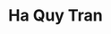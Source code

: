 ---
title: "Ha Quy Tran"
categories: ["big"]
images:
  - url: "https://raw.githubusercontent.com/girlvn/HAQUYTRAN/refs/heads/main/313409838_494145602758035_680057967333061024_n.jpg"
    alt: "313409838_494145602758035_680057967333061024_n.jpg description"
    width: 1290
    height: 1496
  - url: "https://raw.githubusercontent.com/girlvn/HAQUYTRAN/refs/heads/main/393793948_713752357464024_7374624645418785272_n.jpg"
    alt: "393793948_713752357464024_7374624645418785272_n.jpg description"
    width: 1526
    height: 2048
  - url: "https://raw.githubusercontent.com/girlvn/HAQUYTRAN/refs/heads/main/393838258_713752384130688_2528296866863418675_n.jpg"
    alt: "393838258_713752384130688_2528296866863418675_n.jpg description"
    width: 1526
    height: 2048
  - url: "https://raw.githubusercontent.com/girlvn/HAQUYTRAN/refs/heads/main/393953450_713739427465317_6393967839841908377_n.jpg"
    alt: "393953450_713739427465317_6393967839841908377_n.jpg description"
    width: 1536
    height: 2048
  - url: "https://raw.githubusercontent.com/girlvn/HAQUYTRAN/refs/heads/main/394272473_715546823951244_2997761150392892602_n.jpg"
    alt: "394272473_715546823951244_2997761150392892602_n.jpg description"
    width: 1162
    height: 2048
  - url: "https://raw.githubusercontent.com/girlvn/HAQUYTRAN/refs/heads/main/404773513_730461292459797_310125649502987977_n.jpg"
    alt: "404773513_730461292459797_310125649502987977_n.jpg description"
    width: 1536
    height: 2048
  - url: "https://raw.githubusercontent.com/girlvn/HAQUYTRAN/refs/heads/main/404827763_730461205793139_5871284671018597404_n.jpg"
    alt: "404827763_730461205793139_5871284671018597404_n.jpg description"
    width: 1536
    height: 2048
  - url: "https://raw.githubusercontent.com/girlvn/HAQUYTRAN/refs/heads/main/404847216_729724655866794_8421054680420118848_n.jpg"
    alt: "404847216_729724655866794_8421054680420118848_n.jpg description"
    width: 1536
    height: 2048
  - url: "https://raw.githubusercontent.com/girlvn/HAQUYTRAN/refs/heads/main/404892284_730461279126465_4973896504527761277_n - Copy.jpg"
    alt: "404892284_730461279126465_4973896504527761277_n - Copy.jpg description"
    width: 1536
    height: 2048
  - url: "https://raw.githubusercontent.com/girlvn/HAQUYTRAN/refs/heads/main/404892284_730461279126465_4973896504527761277_n.jpg"
    alt: "404892284_730461279126465_4973896504527761277_n.jpg description"
    width: 1536
    height: 2048
  - url: "https://raw.githubusercontent.com/girlvn/HAQUYTRAN/refs/heads/main/405148443_729941962511730_2660285530549951364_n.jpg"
    alt: "405148443_729941962511730_2660285530549951364_n.jpg description"
    width: 1290
    height: 1698
  - url: "https://raw.githubusercontent.com/girlvn/HAQUYTRAN/refs/heads/main/405212235_733712892134637_7553601286136005597_n.jpg"
    alt: "405212235_733712892134637_7553601286136005597_n.jpg description"
    width: 1290
    height: 1602
  - url: "https://raw.githubusercontent.com/girlvn/HAQUYTRAN/refs/heads/main/405223302_733712755467984_4231058155088028732_n.jpg"
    alt: "405223302_733712755467984_4231058155088028732_n.jpg description"
    width: 1290
    height: 1512
  - url: "https://raw.githubusercontent.com/girlvn/HAQUYTRAN/refs/heads/main/406242529_733713062134620_7265133492375072015_n.jpg"
    alt: "406242529_733713062134620_7265133492375072015_n.jpg description"
    width: 1536
    height: 2048
  - url: "https://raw.githubusercontent.com/girlvn/HAQUYTRAN/refs/heads/main/406810139_739912998181293_6203175812176596558_n.jpg"
    alt: "406810139_739912998181293_6203175812176596558_n.jpg description"
    width: 1536
    height: 2048
  - url: "https://raw.githubusercontent.com/girlvn/HAQUYTRAN/refs/heads/main/406834407_739947054844554_7184520894029558149_n.jpg"
    alt: "406834407_739947054844554_7184520894029558149_n.jpg description"
    width: 1536
    height: 2048
  - url: "https://raw.githubusercontent.com/girlvn/HAQUYTRAN/refs/heads/main/406847761_739393414899918_3442996820925738528_n.jpg"
    alt: "406847761_739393414899918_3442996820925738528_n.jpg description"
    width: 1536
    height: 2048
  - url: "https://raw.githubusercontent.com/girlvn/HAQUYTRAN/refs/heads/main/406890817_733712825467977_50233169261971654_n.jpg"
    alt: "406890817_733712825467977_50233169261971654_n.jpg description"
    width: 1290
    height: 1596
  - url: "https://raw.githubusercontent.com/girlvn/HAQUYTRAN/refs/heads/main/406935504_736473541858572_1344312822190767448_n.jpg"
    alt: "406935504_736473541858572_1344312822190767448_n.jpg description"
    width: 1290
    height: 1512
  - url: "https://raw.githubusercontent.com/girlvn/HAQUYTRAN/refs/heads/main/408542558_737495305089729_5994476314383415273_n.jpg"
    alt: "408542558_737495305089729_5994476314383415273_n.jpg description"
    width: 1520
    height: 2048
  - url: "https://raw.githubusercontent.com/girlvn/HAQUYTRAN/refs/heads/main/410504319_742169897955603_5752565090009855111_n.jpg"
    alt: "410504319_742169897955603_5752565090009855111_n.jpg description"
    width: 1290
    height: 1584
  - url: "https://raw.githubusercontent.com/girlvn/HAQUYTRAN/refs/heads/main/410513592_741470031358923_7195025074127901799_n.jpg"
    alt: "410513592_741470031358923_7195025074127901799_n.jpg description"
    width: 1290
    height: 1290
  - url: "https://raw.githubusercontent.com/girlvn/HAQUYTRAN/refs/heads/main/410564130_742842241221702_3477602010661960306_n.jpg"
    alt: "410564130_742842241221702_3477602010661960306_n.jpg description"
    width: 1290
    height: 1500
  - url: "https://raw.githubusercontent.com/girlvn/HAQUYTRAN/refs/heads/main/410804379_741952851310641_3421429438516249893_n.jpg"
    alt: "410804379_741952851310641_3421429438516249893_n.jpg description"
    width: 1180
    height: 2048
  - url: "https://raw.githubusercontent.com/girlvn/HAQUYTRAN/refs/heads/main/411954808_748550720650854_6045631838190231573_n.jpg"
    alt: "411954808_748550720650854_6045631838190231573_n.jpg description"
    width: 1536
    height: 2048
  - url: "https://raw.githubusercontent.com/girlvn/HAQUYTRAN/refs/heads/main/411989626_748550697317523_3958421675135916319_n.jpg"
    alt: "411989626_748550697317523_3958421675135916319_n.jpg description"
    width: 1776
    height: 2048
  - url: "https://raw.githubusercontent.com/girlvn/HAQUYTRAN/refs/heads/main/415501855_754761250029801_535759473548287276_n.jpg"
    alt: "415501855_754761250029801_535759473548287276_n.jpg description"
    width: 1290
    height: 1398
  - url: "https://raw.githubusercontent.com/girlvn/HAQUYTRAN/refs/heads/main/415517967_751517363687523_2536940549420166029_n.jpg"
    alt: "415517967_751517363687523_2536940549420166029_n.jpg description"
    width: 1630
    height: 2048
  - url: "https://raw.githubusercontent.com/girlvn/HAQUYTRAN/refs/heads/main/415521560_754761203363139_457426454220919288_n.jpg"
    alt: "415521560_754761203363139_457426454220919288_n.jpg description"
    width: 1290
    height: 1290
  - url: "https://raw.githubusercontent.com/girlvn/HAQUYTRAN/refs/heads/main/416167700_752108106961782_3699927863603518687_n.jpg"
    alt: "416167700_752108106961782_3699927863603518687_n.jpg description"
    width: 1528
    height: 2048
  - url: "https://raw.githubusercontent.com/girlvn/HAQUYTRAN/refs/heads/main/417574825_781118844060708_3689771081149680985_n.jpg"
    alt: "417574825_781118844060708_3689771081149680985_n.jpg description"
    width: 1352
    height: 2048
  - url: "https://raw.githubusercontent.com/girlvn/HAQUYTRAN/refs/heads/main/418446720_758356093003650_3019168739055105476_n.jpg"
    alt: "418446720_758356093003650_3019168739055105476_n.jpg description"
    width: 1386
    height: 2048
  - url: "https://raw.githubusercontent.com/girlvn/HAQUYTRAN/refs/heads/main/418946992_758545892984670_4802648457866304109_n.jpg"
    alt: "418946992_758545892984670_4802648457866304109_n.jpg description"
    width: 1290
    height: 1338
  - url: "https://raw.githubusercontent.com/girlvn/HAQUYTRAN/refs/heads/main/420085429_762762372563022_5003401453254709410_n.jpg"
    alt: "420085429_762762372563022_5003401453254709410_n.jpg description"
    width: 1512
    height: 2048
  - url: "https://raw.githubusercontent.com/girlvn/HAQUYTRAN/refs/heads/main/428146318_781961860643073_8579418236601829890_n.jpg"
    alt: "428146318_781961860643073_8579418236601829890_n.jpg description"
    width: 1410
    height: 2048
  - url: "https://raw.githubusercontent.com/girlvn/HAQUYTRAN/refs/heads/main/430128877_787729606732965_5230227696367851189_n.jpg"
    alt: "430128877_787729606732965_5230227696367851189_n.jpg description"
    width: 1540
    height: 2048
  - url: "https://raw.githubusercontent.com/girlvn/HAQUYTRAN/refs/heads/main/430129287_787918623380730_1631248256434259270_n.jpg"
    alt: "430129287_787918623380730_1631248256434259270_n.jpg description"
    width: 1526
    height: 2048
  - url: "https://raw.githubusercontent.com/girlvn/HAQUYTRAN/refs/heads/main/430135183_787230340116225_4424797828539425154_n.jpg"
    alt: "430135183_787230340116225_4424797828539425154_n.jpg description"
    width: 1524
    height: 2048
  - url: "https://raw.githubusercontent.com/girlvn/HAQUYTRAN/refs/heads/main/439653616_821333920039200_1719894274819019019_n.jpg"
    alt: "439653616_821333920039200_1719894274819019019_n.jpg description"
    width: 1536
    height: 2048
  - url: "https://raw.githubusercontent.com/girlvn/HAQUYTRAN/refs/heads/main/439696469_821333926705866_5440439777085795080_n.jpg"
    alt: "439696469_821333926705866_5440439777085795080_n.jpg description"
    width: 1526
    height: 2048
  - url: "https://raw.githubusercontent.com/girlvn/HAQUYTRAN/refs/heads/main/440797441_824252406414018_4965554034274678544_n.jpg"
    alt: "440797441_824252406414018_4965554034274678544_n.jpg description"
    width: 1334
    height: 2048
  - url: "https://raw.githubusercontent.com/girlvn/HAQUYTRAN/refs/heads/main/440802859_827163722789553_1059586479724947370_n.jpg"
    alt: "440802859_827163722789553_1059586479724947370_n.jpg description"
    width: 1536
    height: 2048
  - url: "https://raw.githubusercontent.com/girlvn/HAQUYTRAN/refs/heads/main/440859860_833692032136722_5676704520863386918_n.jpg"
    alt: "440859860_833692032136722_5676704520863386918_n.jpg description"
    width: 1290
    height: 1716
  - url: "https://raw.githubusercontent.com/girlvn/HAQUYTRAN/refs/heads/main/440930261_828732119299380_9136563007239782713_n.jpg"
    alt: "440930261_828732119299380_9136563007239782713_n.jpg description"
    width: 1509
    height: 2048
  - url: "https://raw.githubusercontent.com/girlvn/HAQUYTRAN/refs/heads/main/441280047_826498546189404_2922630833877637315_n.jpg"
    alt: "441280047_826498546189404_2922630833877637315_n.jpg description"
    width: 1522
    height: 2048
  - url: "https://raw.githubusercontent.com/girlvn/HAQUYTRAN/refs/heads/main/441297297_827163669456225_5443729027923540359_n.jpg"
    alt: "441297297_827163669456225_5443729027923540359_n.jpg description"
    width: 1509
    height: 2048
  - url: "https://raw.githubusercontent.com/girlvn/HAQUYTRAN/refs/heads/main/442465697_837054971800428_6210598054545545323_n.jpg"
    alt: "442465697_837054971800428_6210598054545545323_n.jpg description"
    width: 1536
    height: 2048
  - url: "https://raw.githubusercontent.com/girlvn/HAQUYTRAN/refs/heads/main/442471209_837082778464314_7322962709062921290_n.jpg"
    alt: "442471209_837082778464314_7322962709062921290_n.jpg description"
    width: 1366
    height: 2048
  - url: "https://raw.githubusercontent.com/girlvn/HAQUYTRAN/refs/heads/main/442474591_835877211918204_1058928572899282803_n.jpg"
    alt: "442474591_835877211918204_1058928572899282803_n.jpg description"
    width: 1366
    height: 2048
  - url: "https://raw.githubusercontent.com/girlvn/HAQUYTRAN/refs/heads/main/442476153_838006661705259_8190544276687627618_n.jpg"
    alt: "442476153_838006661705259_8190544276687627618_n.jpg description"
    width: 1522
    height: 2048
  - url: "https://raw.githubusercontent.com/girlvn/HAQUYTRAN/refs/heads/main/442476733_837792268393365_8709251863320368143_n.jpg"
    alt: "442476733_837792268393365_8709251863320368143_n.jpg description"
    width: 1536
    height: 2048
  - url: "https://raw.githubusercontent.com/girlvn/HAQUYTRAN/refs/heads/main/442478624_837792261726699_8434275406486479489_n.jpg"
    alt: "442478624_837792261726699_8434275406486479489_n.jpg description"
    width: 1536
    height: 2048
  - url: "https://raw.githubusercontent.com/girlvn/HAQUYTRAN/refs/heads/main/442479300_837002695138989_7150665211123044253_n.jpg"
    alt: "442479300_837002695138989_7150665211123044253_n.jpg description"
    width: 1509
    height: 2048
  - url: "https://raw.githubusercontent.com/girlvn/HAQUYTRAN/refs/heads/main/442489144_839985704840688_1038583668154339615_n.jpg"
    alt: "442489144_839985704840688_1038583668154339615_n.jpg description"
    width: 1536
    height: 2048
  - url: "https://raw.githubusercontent.com/girlvn/HAQUYTRAN/refs/heads/main/442495391_838531154986143_6318448536445536278_n.jpg"
    alt: "442495391_838531154986143_6318448536445536278_n.jpg description"
    width: 1366
    height: 2048
  - url: "https://raw.githubusercontent.com/girlvn/HAQUYTRAN/refs/heads/main/445352547_845273480978577_3234557105047281424_n.jpg"
    alt: "445352547_845273480978577_3234557105047281424_n.jpg description"
    width: 1366
    height: 2048
  - url: "https://raw.githubusercontent.com/girlvn/HAQUYTRAN/refs/heads/main/445356700_845970890908836_6855129727641190382_n.jpg"
    alt: "445356700_845970890908836_6855129727641190382_n.jpg description"
    width: 1628
    height: 2048
  - url: "https://raw.githubusercontent.com/girlvn/HAQUYTRAN/refs/heads/main/445427747_847741487398443_7735149198707193017_n.jpg"
    alt: "445427747_847741487398443_7735149198707193017_n.jpg description"
    width: 1536
    height: 2048
  - url: "https://raw.githubusercontent.com/girlvn/HAQUYTRAN/refs/heads/main/445427942_847008257471766_1555290934294822038_n.jpg"
    alt: "445427942_847008257471766_1555290934294822038_n.jpg description"
    width: 1536
    height: 2048
  - url: "https://raw.githubusercontent.com/girlvn/HAQUYTRAN/refs/heads/main/445432216_845970900908835_1486943380448262152_n.jpg"
    alt: "445432216_845970900908835_1486943380448262152_n.jpg description"
    width: 1560
    height: 2048
  - url: "https://raw.githubusercontent.com/girlvn/HAQUYTRAN/refs/heads/main/445437023_838531144986144_3006994339136254057_n.jpg"
    alt: "445437023_838531144986144_3006994339136254057_n.jpg description"
    width: 1366
    height: 2048
  - url: "https://raw.githubusercontent.com/girlvn/HAQUYTRAN/refs/heads/main/447581950_846644690841456_3495510720123045332_n.jpg"
    alt: "447581950_846644690841456_3495510720123045332_n.jpg description"
    width: 1452
    height: 2048
  - url: "https://raw.githubusercontent.com/girlvn/HAQUYTRAN/refs/heads/main/448270880_852957353543523_3365550061360299011_n.jpg"
    alt: "448270880_852957353543523_3365550061360299011_n.jpg description"
    width: 1500
    height: 2048
  - url: "https://raw.githubusercontent.com/girlvn/HAQUYTRAN/refs/heads/main/448383112_855581683281090_2773173562235266497_n.jpg"
    alt: "448383112_855581683281090_2773173562235266497_n.jpg description"
    width: 1536
    height: 2048
  - url: "https://raw.githubusercontent.com/girlvn/HAQUYTRAN/refs/heads/main/448588785_854956313343627_464281869367487434_n.jpg"
    alt: "448588785_854956313343627_464281869367487434_n.jpg description"
    width: 1536
    height: 2048
  - url: "https://raw.githubusercontent.com/girlvn/HAQUYTRAN/refs/heads/main/448626534_856937083145550_3077645067174598729_n.jpg"
    alt: "448626534_856937083145550_3077645067174598729_n.jpg description"
    width: 1502
    height: 2048
  - url: "https://raw.githubusercontent.com/girlvn/HAQUYTRAN/refs/heads/main/448627421_856133676559224_5904831984549686873_n.jpg"
    alt: "448627421_856133676559224_5904831984549686873_n.jpg description"
    width: 1536
    height: 2048
  - url: "https://raw.githubusercontent.com/girlvn/HAQUYTRAN/refs/heads/main/449044047_861981742641084_6454794410169982485_n.jpg"
    alt: "449044047_861981742641084_6454794410169982485_n.jpg description"
    width: 1228
    height: 2048
  - url: "https://raw.githubusercontent.com/girlvn/HAQUYTRAN/refs/heads/main/450723289_872381571601101_7027475264992564607_n.jpg"
    alt: "450723289_872381571601101_7027475264992564607_n.jpg description"
    width: 1228
    height: 2048
  - url: "https://raw.githubusercontent.com/girlvn/HAQUYTRAN/refs/heads/main/450877686_872351211604137_5757779117685342440_n.jpg"
    alt: "450877686_872351211604137_5757779117685342440_n.jpg description"
    width: 1228
    height: 2048
  - url: "https://raw.githubusercontent.com/girlvn/HAQUYTRAN/refs/heads/main/450926214_872387744933817_2733386773378916993_n.jpg"
    alt: "450926214_872387744933817_2733386773378916993_n.jpg description"
    width: 1228
    height: 2048
  - url: "https://raw.githubusercontent.com/girlvn/HAQUYTRAN/refs/heads/main/450972858_872387698267155_7853678437482355007_n.jpg"
    alt: "450972858_872387698267155_7853678437482355007_n.jpg description"
    width: 1536
    height: 2048
  - url: "https://raw.githubusercontent.com/girlvn/HAQUYTRAN/refs/heads/main/451050596_871955504977041_5665785822765839933_n.jpg"
    alt: "451050596_871955504977041_5665785822765839933_n.jpg description"
    width: 1536
    height: 2048
  - url: "https://raw.githubusercontent.com/girlvn/HAQUYTRAN/refs/heads/main/451184841_872381578267767_6185475282165320151_n.jpg"
    alt: "451184841_872381578267767_6185475282165320151_n.jpg description"
    width: 1228
    height: 2048
  - url: "https://raw.githubusercontent.com/girlvn/HAQUYTRAN/refs/heads/main/452103127_874935714679020_6493408595072029638_n.jpg"
    alt: "452103127_874935714679020_6493408595072029638_n.jpg description"
    width: 1536
    height: 2048
  - url: "https://raw.githubusercontent.com/girlvn/HAQUYTRAN/refs/heads/main/452193149_877341424438449_4788487976751632935_n.jpg"
    alt: "452193149_877341424438449_4788487976751632935_n.jpg description"
    width: 1228
    height: 2048
  - url: "https://raw.githubusercontent.com/girlvn/HAQUYTRAN/refs/heads/main/452213691_877341571105101_7613723684084126120_n.jpg"
    alt: "452213691_877341571105101_7613723684084126120_n.jpg description"
    width: 1228
    height: 2048
  - url: "https://raw.githubusercontent.com/girlvn/HAQUYTRAN/refs/heads/main/452223016_876669457838979_5023746612053699838_n.jpg"
    alt: "452223016_876669457838979_5023746612053699838_n.jpg description"
    width: 1520
    height: 2048
  - url: "https://raw.githubusercontent.com/girlvn/HAQUYTRAN/refs/heads/main/452256418_877353164437275_347389399857478379_n.jpg"
    alt: "452256418_877353164437275_347389399857478379_n.jpg description"
    width: 1536
    height: 2048
  - url: "https://raw.githubusercontent.com/girlvn/HAQUYTRAN/refs/heads/main/452279069_876669501172308_2493425075753294980_n.jpg"
    alt: "452279069_876669501172308_2493425075753294980_n.jpg description"
    width: 1518
    height: 2048
  - url: "https://raw.githubusercontent.com/girlvn/HAQUYTRAN/refs/heads/main/453251361_882998043872787_974056942938520313_n.jpg"
    alt: "453251361_882998043872787_974056942938520313_n.jpg description"
    width: 1206
    height: 2048
  - url: "https://raw.githubusercontent.com/girlvn/HAQUYTRAN/refs/heads/main/453323837_882266723945919_7006200410098522928_n.jpg"
    alt: "453323837_882266723945919_7006200410098522928_n.jpg description"
    width: 1152
    height: 2048
  - url: "https://raw.githubusercontent.com/girlvn/HAQUYTRAN/refs/heads/main/453325652_882998063872785_2167673505979915316_n.jpg"
    alt: "453325652_882998063872785_2167673505979915316_n.jpg description"
    width: 1304
    height: 2048
  - url: "https://raw.githubusercontent.com/girlvn/HAQUYTRAN/refs/heads/main/454069501_886104863562105_7846966354779065850_n.jpg"
    alt: "454069501_886104863562105_7846966354779065850_n.jpg description"
    width: 1366
    height: 2048
  - url: "https://raw.githubusercontent.com/girlvn/HAQUYTRAN/refs/heads/main/454069571_886104876895437_5765373998499510245_n.jpg"
    alt: "454069571_886104876895437_5765373998499510245_n.jpg description"
    width: 1364
    height: 2048
  - url: "https://raw.githubusercontent.com/girlvn/HAQUYTRAN/refs/heads/main/454255001_887315860107672_6919927420609158787_n.jpg"
    alt: "454255001_887315860107672_6919927420609158787_n.jpg description"
    width: 1364
    height: 2048
  - url: "https://raw.githubusercontent.com/girlvn/HAQUYTRAN/refs/heads/main/454354214_887227010116557_5234471914520995434_n.jpg"
    alt: "454354214_887227010116557_5234471914520995434_n.jpg description"
    width: 1228
    height: 2048
  - url: "https://raw.githubusercontent.com/girlvn/HAQUYTRAN/refs/heads/main/454404721_887227016783223_3852645416914106415_n.jpg"
    alt: "454404721_887227016783223_3852645416914106415_n.jpg description"
    width: 1230
    height: 2048
  - url: "https://raw.githubusercontent.com/girlvn/HAQUYTRAN/refs/heads/main/455121839_891775209661737_4330057066321042019_n.jpg"
    alt: "455121839_891775209661737_4330057066321042019_n.jpg description"
    width: 1228
    height: 2048
  - url: "https://raw.githubusercontent.com/girlvn/HAQUYTRAN/refs/heads/main/455247429_892451059594152_6080630838759918908_n.jpg"
    alt: "455247429_892451059594152_6080630838759918908_n.jpg description"
    width: 1326
    height: 2048
  - url: "https://raw.githubusercontent.com/girlvn/HAQUYTRAN/refs/heads/main/455254198_890993463073245_3305098763629598137_n.jpg"
    alt: "455254198_890993463073245_3305098763629598137_n.jpg description"
    width: 1176
    height: 2048
  - url: "https://raw.githubusercontent.com/girlvn/HAQUYTRAN/refs/heads/main/455342649_891775222995069_1754253261854327051_n.jpg"
    alt: "455342649_891775222995069_1754253261854327051_n.jpg description"
    width: 1230
    height: 2048
  - url: "https://raw.githubusercontent.com/girlvn/HAQUYTRAN/refs/heads/main/455344095_890993496406575_1168949945202828524_n.jpg"
    alt: "455344095_890993496406575_1168949945202828524_n.jpg description"
    width: 1536
    height: 2048
  - url: "https://raw.githubusercontent.com/girlvn/HAQUYTRAN/refs/heads/main/456379156_896525552520036_1170567612870307615_n.jpg"
    alt: "456379156_896525552520036_1170567612870307615_n.jpg description"
    width: 1536
    height: 2048
  - url: "https://raw.githubusercontent.com/girlvn/HAQUYTRAN/refs/heads/main/456516451_896515305854394_1488207018219410876_n.jpg"
    alt: "456516451_896515305854394_1488207018219410876_n.jpg description"
    width: 1228
    height: 2048
  - url: "https://raw.githubusercontent.com/girlvn/HAQUYTRAN/refs/heads/main/456516642_897788812393710_2552415572783249389_n.jpg"
    alt: "456516642_897788812393710_2552415572783249389_n.jpg description"
    width: 1362
    height: 2048
  - url: "https://raw.githubusercontent.com/girlvn/HAQUYTRAN/refs/heads/main/456517148_896515342521057_542907363728130145_n.jpg"
    alt: "456517148_896515342521057_542907363728130145_n.jpg description"
    width: 1366
    height: 2048
  - url: "https://raw.githubusercontent.com/girlvn/HAQUYTRAN/refs/heads/main/456549971_896525319186726_2080905829413984601_n.jpg"
    alt: "456549971_896525319186726_2080905829413984601_n.jpg description"
    width: 1536
    height: 2048
  - url: "https://raw.githubusercontent.com/girlvn/HAQUYTRAN/refs/heads/main/456570787_896527502519841_2129858949968510382_n.jpg"
    alt: "456570787_896527502519841_2129858949968510382_n.jpg description"
    width: 1228
    height: 2048
  - url: "https://raw.githubusercontent.com/girlvn/HAQUYTRAN/refs/heads/main/456663571_899260782246513_5319137596575187368_n.jpg"
    alt: "456663571_899260782246513_5319137596575187368_n.jpg description"
    width: 1356
    height: 2048
  - url: "https://raw.githubusercontent.com/girlvn/HAQUYTRAN/refs/heads/main/457380876_903311141841477_1102266731316099332_n.jpg"
    alt: "457380876_903311141841477_1102266731316099332_n.jpg description"
    width: 1366
    height: 2048
  - url: "https://raw.githubusercontent.com/girlvn/HAQUYTRAN/refs/heads/main/457381139_903354341837157_1597021080350883581_n.jpg"
    alt: "457381139_903354341837157_1597021080350883581_n.jpg description"
    width: 1228
    height: 2048
  - url: "https://raw.githubusercontent.com/girlvn/HAQUYTRAN/refs/heads/main/457382845_902037828635475_8254920362736468681_n.jpg"
    alt: "457382845_902037828635475_8254920362736468681_n.jpg description"
    width: 1228
    height: 2048
  - url: "https://raw.githubusercontent.com/girlvn/HAQUYTRAN/refs/heads/main/457416531_902675928571665_4401936415065362730_n.jpg"
    alt: "457416531_902675928571665_4401936415065362730_n.jpg description"
    width: 1228
    height: 2048
  - url: "https://raw.githubusercontent.com/girlvn/HAQUYTRAN/refs/heads/main/457432610_903354381837153_5610482059056191066_n.jpg"
    alt: "457432610_903354381837153_5610482059056191066_n.jpg description"
    width: 1228
    height: 2048
  - url: "https://raw.githubusercontent.com/girlvn/HAQUYTRAN/refs/heads/main/457433468_901952198644038_6995861831116797186_n.jpg"
    alt: "457433468_901952198644038_6995861831116797186_n.jpg description"
    width: 1366
    height: 2048
  - url: "https://raw.githubusercontent.com/girlvn/HAQUYTRAN/refs/heads/main/457434441_903311115174813_3218453729356864489_n.jpg"
    alt: "457434441_903311115174813_3218453729356864489_n.jpg description"
    width: 1228
    height: 2048
  - url: "https://raw.githubusercontent.com/girlvn/HAQUYTRAN/refs/heads/main/457713649_904647088374549_8332940004254539863_n.jpg"
    alt: "457713649_904647088374549_8332940004254539863_n.jpg description"
    width: 1366
    height: 2048
  - url: "https://raw.githubusercontent.com/girlvn/HAQUYTRAN/refs/heads/main/457809754_903354331837158_3287234197569680246_n.jpg"
    alt: "457809754_903354331837158_3287234197569680246_n.jpg description"
    width: 1228
    height: 2048
  - url: "https://raw.githubusercontent.com/girlvn/HAQUYTRAN/refs/heads/main/459182805_910115977827660_2492198855940722825_n.jpg"
    alt: "459182805_910115977827660_2492198855940722825_n.jpg description"
    width: 1290
    height: 1500
  - url: "https://raw.githubusercontent.com/girlvn/HAQUYTRAN/refs/heads/main/459563470_913337980838793_4243393610830315509_n.jpg"
    alt: "459563470_913337980838793_4243393610830315509_n.jpg description"
    width: 1290
    height: 2022
  - url: "https://raw.githubusercontent.com/girlvn/HAQUYTRAN/refs/heads/main/459635289_913338157505442_4354439653785287483_n.jpg"
    alt: "459635289_913338157505442_4354439653785287483_n.jpg description"
    width: 1366
    height: 2048
  - url: "https://raw.githubusercontent.com/girlvn/HAQUYTRAN/refs/heads/main/460031485_913338167505441_7740350180729943705_n.jpg"
    alt: "460031485_913338167505441_7740350180729943705_n.jpg description"
    width: 1366
    height: 2048
  - url: "https://raw.githubusercontent.com/girlvn/HAQUYTRAN/refs/heads/main/460092728_915341243971800_5064899592472063258_n.jpg"
    alt: "460092728_915341243971800_5064899592472063258_n.jpg description"
    width: 1228
    height: 2048
  - url: "https://raw.githubusercontent.com/girlvn/HAQUYTRAN/refs/heads/main/460246923_915150380657553_6793274612448984458_n.jpg"
    alt: "460246923_915150380657553_6793274612448984458_n.jpg description"
    width: 1230
    height: 2048
  - url: "https://raw.githubusercontent.com/girlvn/HAQUYTRAN/refs/heads/main/460358560_916453050527286_3685266280841370051_n.jpg"
    alt: "460358560_916453050527286_3685266280841370051_n.jpg description"
    width: 1228
    height: 2048
  - url: "https://raw.githubusercontent.com/girlvn/HAQUYTRAN/refs/heads/main/460456818_917573157081942_9047723716966590172_n.jpg"
    alt: "460456818_917573157081942_9047723716966590172_n.jpg description"
    width: 1536
    height: 2048
  - url: "https://raw.githubusercontent.com/girlvn/HAQUYTRAN/refs/heads/main/460457402_916453060527285_2441772869544919384_n.jpg"
    alt: "460457402_916453060527285_2441772869544919384_n.jpg description"
    width: 1228
    height: 2048
  - url: "https://raw.githubusercontent.com/girlvn/HAQUYTRAN/refs/heads/main/460613331_916453093860615_566930977012278159_n.jpg"
    alt: "460613331_916453093860615_566930977012278159_n.jpg description"
    width: 1228
    height: 2048
  - url: "https://raw.githubusercontent.com/girlvn/HAQUYTRAN/refs/heads/main/461740941_924460223059902_939066036139066922_n.jpg"
    alt: "461740941_924460223059902_939066036139066922_n.jpg description"
    width: 1290
    height: 1692
  - url: "https://raw.githubusercontent.com/girlvn/HAQUYTRAN/refs/heads/main/461842403_926924082813516_4351506948600555484_n.jpg"
    alt: "461842403_926924082813516_4351506948600555484_n.jpg description"
    width: 1354
    height: 2048
  - url: "https://raw.githubusercontent.com/girlvn/HAQUYTRAN/refs/heads/main/461880906_926187152887209_2931119079447453406_n.jpg"
    alt: "461880906_926187152887209_2931119079447453406_n.jpg description"
    width: 1326
    height: 2048
  - url: "https://raw.githubusercontent.com/girlvn/HAQUYTRAN/refs/heads/main/461929312_926924046146853_432116152619809161_n.jpg"
    alt: "461929312_926924046146853_432116152619809161_n.jpg description"
    width: 1228
    height: 2048
  - url: "https://raw.githubusercontent.com/girlvn/HAQUYTRAN/refs/heads/main/461929553_926187332887191_8854604185222659868_n.jpg"
    alt: "461929553_926187332887191_8854604185222659868_n.jpg description"
    width: 1536
    height: 2048
  - url: "https://raw.githubusercontent.com/girlvn/HAQUYTRAN/refs/heads/main/462617776_931571225682135_3434727700058606836_n.jpg"
    alt: "462617776_931571225682135_3434727700058606836_n.jpg description"
    width: 1290
    height: 1956
  - url: "https://raw.githubusercontent.com/girlvn/HAQUYTRAN/refs/heads/main/462654635_932960328876558_3324200894792948860_n.jpg"
    alt: "462654635_932960328876558_3324200894792948860_n.jpg description"
    width: 1230
    height: 2048
  - url: "https://raw.githubusercontent.com/girlvn/HAQUYTRAN/refs/heads/main/462748815_932961202209804_338938813842377506_n.jpg"
    alt: "462748815_932961202209804_338938813842377506_n.jpg description"
    width: 1273
    height: 2048
  - url: "https://raw.githubusercontent.com/girlvn/HAQUYTRAN/refs/heads/main/462803802_933971015442156_4893647695255292646_n.jpg"
    alt: "462803802_933971015442156_4893647695255292646_n.jpg description"
    width: 1522
    height: 2048
---